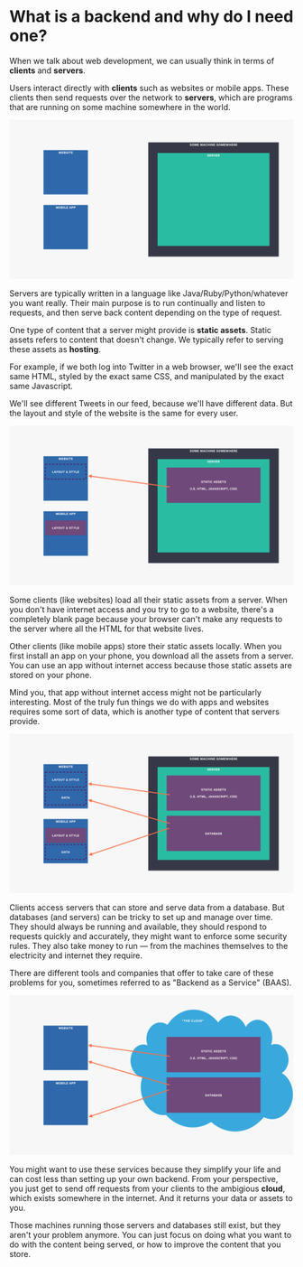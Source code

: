 # What is a backend and why do I need one?

When we talk about web development, we can usually think in terms of **clients** and **servers**.

Users interact directly with **clients** such as websites or mobile apps. These clients then send requests over the network to **servers**, which are programs that are running on some machine somewhere in the world.

![Backend Diagram](images/diagram_backend_01.png)

Servers are typically written in a language like Java/Ruby/Python/whatever you want really. Their main purpose is to run continually and listen to requests, and then serve back content depending on the type of request.

One type of content that a server might provide is **static assets**. Static assets refers to content that doesn't change. We typically refer to serving these assets as **hosting**.

For example, if we both log into Twitter in a web browser, we'll see the exact same HTML, styled by the exact same CSS, and manipulated by the exact same Javascript.

We'll see different Tweets in our feed, because we'll have different data. But the layout and style of the website is the same for every user.

![Backend Diagram with Static Assets](images/diagram_backend_02.png)

Some clients (like websites) load all their static assets from a server. When you don't have internet access and you try to go to a website, there's a completely blank page because your browser can't make any requests to the server where all the HTML for that website lives.

Other clients (like mobile apps) store their static assets locally. When you first install an app on your phone, you download all the assets from a server. You can use an app without internet access because those static assets are stored on your phone.

Mind you, that app without internet access might not be particularly interesting. Most of the truly fun things we do with apps and websites requires some sort of data, which is another type of content that servers provide.

![Backend Diagram with Database](images/diagram_backend_03.png)

Clients access servers that can store and serve data from a database. But databases (and servers) can be tricky to set up and manage over time. They should always be running and available, they should respond to requests quickly and accurately, they might want to enforce some security rules. They also take money to run — from the machines themselves to the electricity and internet they require.

There are different tools and companies that offer to take care of these problems for you, sometimes referred to as "Backend as a Service" (BAAS).

![Backend in the Cloud Diagram](images/diagram_backend_04.png)

You might want to use these services because they simplify your life and can cost less than setting up your own backend. From your perspective, you just get to send off requests from your clients to the ambigious **cloud**, which exists somewhere in the internet. And it returns your data or assets to you.

Those machines running those servers and databases still exist, but they aren't your problem anymore. You can just focus on doing what you want to do with the content being served, or how to improve the content that you store.